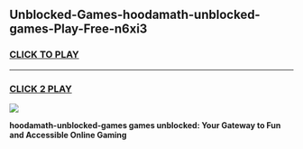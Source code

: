 
## Unblocked-Games-hoodamath-unblocked-games-Play-Free-n6xi3
<h3>
<a href="https://premium76.site?title=hoodamath-unblocked-games&ref=18A1">CLICK TO PLAY</a></h3>
<hr>

<h3>
<a href="https://premium76.site?title=hoodamath-unblocked-games&ref=18A1">CLICK 2 PLAY</a>
  
</h3>

<a href="https://premium76.site?title=hoodamath-unblocked-games&ref=18A1"><img src="https://clearcache.store/games.png"></a>


**hoodamath-unblocked-games games unblocked: Your Gateway to Fun and Accessible Online Gaming**
